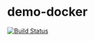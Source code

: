 # demo-docker

[![Build Status](https://travis-ci.org/making/demo-docker.svg)](https://travis-ci.org/making/demo-docker)
